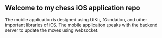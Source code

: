## Welcome to my chess iOS application repo ##
The mobile application is designed using UIKit, fOundation, and other important libraries of iOS. The mobile applicaiton speaks with the backend server to update the moves using websocket.
